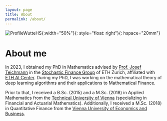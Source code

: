 ```yaml
---
layout: page
title: About
permalink: /about/
---
```




![ProfileWutteHS](/avatar.png){:width="50%"}{: style="float: right"}{: hspace="20mm"}


# About me

In 2023, I obtained my PhD in Mathematics advised by [Prof. Josef Teichmann](https://people.math.ethz.ch/~jteichma/) in the [Stochastic Finance Group](https://math.ethz.ch/imsf/sf.html) of ETH Zurich, affiliated with [ETH AI Center](https://ai.ethz.ch/). During my PhD, I was working on the mathematical theory of deep learning algorithms and their applications to Mathematical Finance.

Prior to that, I received a B.Sc. (2015) and a M.Sc. (2018) in Applied Mathematics from the [Technical University of Vienna](https://www.tuwien.at/en/) (specializing in Financial and Actuarial Mathematics). Additionally, I received a M.Sc. (2018) in Quantitative Finance from the [Vienna University of Economics and Business](https://www.wu.ac.at/en/).
